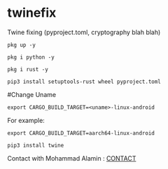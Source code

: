 # twinefix
Twine fixing (pyproject.toml, cryptography blah blah)

````
pkg up -y
````

````
pkg i python -y
````

````
pkg i rust -y
````

````
pip3 install setuptools-rust wheel pyproject.toml
````

#Change Uname 

````
export CARGO_BUILD_TARGET=<uname>-linux-android
````

For example:

````
export CARGO_BUILD_TARGET=aarch64-linux-android
````

````
pip3 install twine
````


Contact with Mohammad Alamin : <a href ="https://facebook.com/AKX.THE.PSYCHO">CONTACT</a>
